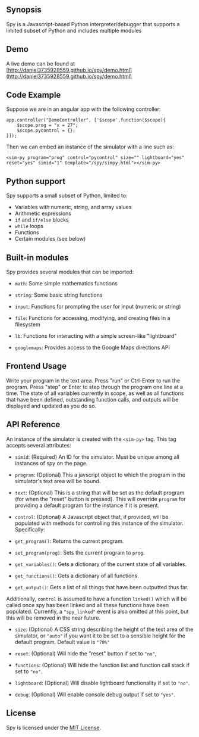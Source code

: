 ## Synopsis

Spy is a Javascript-based Python interpreter/debugger that supports a limited
subset of Python and includes multiple modules

## Demo

A live demo can be found at 
[http://daniel3735928559.github.io/spy/demo.html](http://daniel3735928559.github.io/spy/demo.html)

## Code Example

Suppose we are in an angular app with the following controller:

```
app.controller("DemoController", ['$scope',function($scope){
    $scope.prog = "x = 27";
    $scope.pycontrol = {};
}]);
```

Then we can embed an instance of the simulator with a line such as: 

```
<sim-py program="prog" control="pycontrol" size="" lightboard="yes" reset="yes" simid="1" template="/spy/simpy.html"></sim-py>
```

## Python support

Spy supports a small subset of Python, limited to:

* Variables with numeric, string, and array values
* Arithmetic expressions
* `if` and `if/else` blocks
* `while` loops
* Functions
* Certain modules (see below)

## Built-in modules

Spy provides several modules that can be imported:

* `math`: Some simple mathematics functions

* `string`: Some basic string functions

* `input`: Functions for prompting the user for input (numeric or string)

* `file`: Functions for accessing, modifying, and creating files in a filesystem

* `lb`: Functions for interacting with a simple screen-like "lightboard"

* `googlemaps`: Provides access to the Google Maps directions API

## Frontend Usage

Write your program in the text area.  Press "run" or Ctrl-Enter to run
the program.  Press "step" or Enter to step through the program one
line at a time.  The state of all variables currently in scope, as
well as all functions that have been defined, outstanding function
calls, and outputs will be displayed and updated as you do so.

## API Reference

An instance of the simulator is created with the `<sim-py>` tag.  This
tag accepts several attributes:

* `simid`: (Required) An ID for the simulator.  Must be unique among all
  instances of spy on the page.
  
* `program`: (Optional) This a javscript object to which the program in the
  simulator's text area will be bound.  

* `text`: (Optional) This is a string that will be set as the default program
  (for when the "reset" button is pressed).  This will override
  `program` for providing a default program for the instance if it is
  present.

* `control`: (Optional) A Javascript object that, if provided, will be populated
  with methods for controlling this instance of the simulator.  
  Specifically: 

 * `get_program()`: Returns the current program.

 * `set_program(prog)`: Sets the current program to `prog`.
 
 * `get_variables()`: Gets a dictionary of the current state of all variables.
 
 * `get_functions()`: Gets a dictionary of all functions.
 
 * `get_output()`: Gets a list of all things that have been outputted thus far.

 Additionally, `control` is assumed to have a function `linked()`
 which will be called once spy has been linked and all these functions
 have been populated.  Currently, a `"spy_linked"` event is also
 omitted at this point, but this will be removed in the near future.

* `size`: (Optional) A CSS string describing the height of the text area of the
  simulator, or `"auto"` if you want it to be set to a sensible height
  for the default program.  Default value is `"70%"`

* `reset`: (Optional) Will hide the "reset" button if set to `"no"`,

* `functions`: (Optional) Will hide the function list and function call stack if set to `"no"`.

* `lightboard`: (Optional) Will disable lightboard functionality if set to `"no"`.

* `debug`: (Optional) Will enable console debug output if set to `"yes"`.  

## License

Spy is licensed under the [MIT License](http://opensource.org/licenses/MIT).
